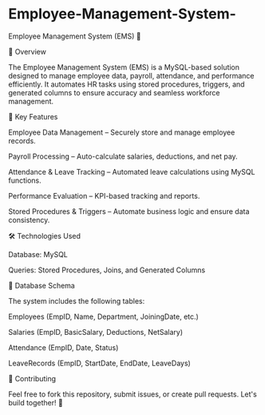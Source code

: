 # Employee-Management-System-
Employee Management System (EMS) 🚀

📌 Overview

The Employee Management System (EMS) is a MySQL-based solution designed to manage employee data, payroll, attendance, and performance efficiently. It automates HR tasks using stored procedures, triggers, and generated columns to ensure accuracy and seamless workforce management.

🔑 Key Features

Employee Data Management – Securely store and manage employee records.

Payroll Processing – Auto-calculate salaries, deductions, and net pay.

Attendance & Leave Tracking – Automated leave calculations using MySQL functions.

Performance Evaluation – KPI-based tracking and reports.

Stored Procedures & Triggers – Automate business logic and ensure data consistency.

🛠️ Technologies Used

Database: MySQL

Queries: Stored Procedures, Joins, and Generated Columns

📂 Database Schema

The system includes the following tables:

Employees (EmpID, Name, Department, JoiningDate, etc.)

Salaries (EmpID, BasicSalary, Deductions, NetSalary)

Attendance (EmpID, Date, Status)

LeaveRecords (EmpID, StartDate, EndDate, LeaveDays)

🤝 Contributing

Feel free to fork this repository, submit issues, or create pull requests. Let's build together! 🚀



